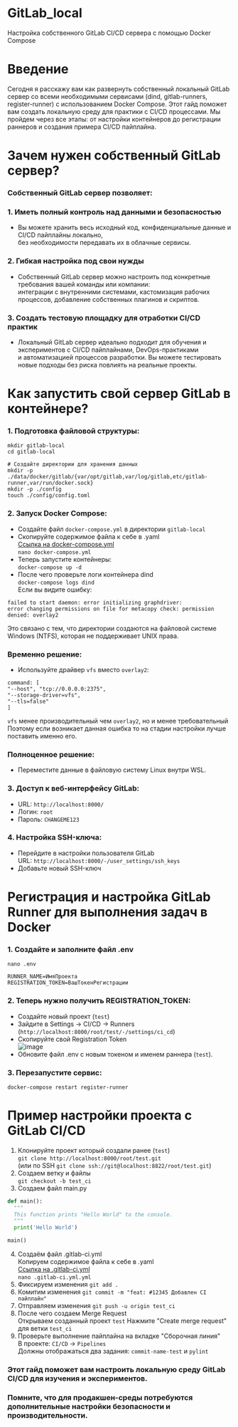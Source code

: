 # GitLab_local
Настройка собственного GitLab CI/CD сервера с помощью Docker Compose

# Введение
Сегодня я расскажу вам как развернуть собственный локальный GitLab сервер со всеми необходимыми сервисами (dind, gitlab-runners, register-runner) с использованием Docker Compose.
Этот гайд поможет вам создать локальную среду для практики с CI/CD процессами. Мы пройдем через все этапы: от настройки контейнеров до регистрации раннеров и создания примера CI/CD пайплайна.  

# Зачем нужен собственный GitLab сервер?
### Собственный GitLab сервер позволяет:  
### 1. Иметь полный контроль над данными и безопасностью  
 - Вы можете хранить весь исходный код, конфиденциальные данные и CI/CD пайплайны локально,  
   без необходимости передавать их в облачные сервисы.  
### 2. Гибкая настройка под свои нужды  
 - Собственный GitLab сервер можно настроить под конкретные требования вашей команды или компании:  
   интеграции с внутренними системами, кастомизация рабочих процессов, добавление собственных плагинов и скриптов.  
### 3. Создать тестовую площадку для отработки CI/CD практик  
 - Локальный GitLab сервер идеально подходит для обучения и экспериментов с CI/CD пайплайнами, DevOps-практиками  
   и автоматизацией процессов разработки. Вы можете тестировать новые подходы без риска повлиять на реальные проекты.  

# Как запустить свой сервер GitLab в контейнере?  

### 1. Подготовка файловой структуры:  
```
mkdir gitlab-local
cd gitlab-local

# Создайте директории для хранения данных
mkdir -p ./data/docker/gitlab/{var/opt/gitlab,var/log/gitlab,etc/gitlab-runner,var/run/docker.sock}
mkdir -p ./config
touch ./config/config.toml
```
### 2. Запуск Docker Compose:  
- Создайте файл ```docker-compose.yml``` в директории ```gitlab-local```  
- Скопируйте содержимое файла к себе в .yaml  
 [Ссылка на docker-compose.yml](https://github.com/MichailFedyaev/GitLab_local/blob/main/docker-compose.yml)  
 ```nano docker-compose.yml```  
- Теперь запустите контейнеры:  
 ```docker-compose up -d```  
- После чего проверьте логи контейнера dind  
 ```docker-compose logs dind```  
 Если вы видите ошибку:  
 ```
 failed to start daemon: error initializing graphdriver:  
 error changing permissions on file for metacopy check: permission denied: overlay2
 ```  
 Это связано с тем, что директории создаются на файловой системе Windows (NTFS), которая не поддерживает UNIX права.  
 ### Временно решение:  
 - Используйте драйвер ```vfs``` вместо ```overlay2```:  
```  
command: [  
"--host", "tcp://0.0.0.0:2375",  
"--storage-driver=vfs",  
"--tls=false"  
]
```  
```vfs``` менее производительный чем ```overlay2```, но и менее требовательный  
Поэтому если возникает данная ошибка то на стадии настройки лучше поставить именно его.   
### Полноценное решение:  
 - Переместите данные в файловую систему Linux внутри WSL.  
### 3. Доступ к веб-интерфейсу GitLab:  
- URL: ```http://localhost:8000/```
- Логин: ```root```
- Пароль: ```CHANGEME123```

### 4. Настройка SSH-ключа:
- Перейдите в настройки пользователя GitLab  
   URL: ```http://localhost:8000/-/user_settings/ssh_keys```  
- Добавьте новый SSH-ключ  

# Регистрация и настройка GitLab Runner для выполнения задач в Docker

### 1. Создайте и заполните файл .env 
```
nano .env  

RUNNER_NAME=ИмяПроекта  
REGISTRATION_TOKEN=ВашТокенРегистрации  
```
### 2. Теперь нужно получить REGISTRATION_TOKEN:
- Создайте новый проект (```test```)  
- Зайдите в Settings → CI/CD → Runners (```http://localhost:8000/root/test/-/settings/ci_cd```)  
- Скопируйте свой Registration Token  
  ![image](https://github.com/user-attachments/assets/d7da7a74-0be7-49a9-a6d1-a8f56d5994fd)  
- Обновите файл .env с новым токеном и именем раннера (```test```).

### 3. Перезапустите сервис:  
```docker-compose restart register-runner```

# Пример настройки проекта с GitLab CI/CD  
1. Клонируйте проект который создали ранее (```test```)  
  ```git clone http://localhost:8000/root/test.git```  
  (или по SSH ```git clone ssh://git@localhost:8822/root/test.git```)  
2. Создаем ветку и файлы  
  ```git checkout -b test_ci```  
3. Создаем файл main.py  
  ```python
  def main():
    """
    This function prints "Hello World" to the console.
    """
    print('Hello World')

  main()
  ```  
4. Создаём файл .gitlab-ci.yml  
   Копируем содержимое файла к себе в .yaml  
  [Ссылка на .gitlab-ci.yml](https://github.com/MichailFedyaev/GitLab_local/blob/main/.gitlab-ci.yml)  
  ```nano .gitlab-ci.yml.yml```  
6. Фиксируем изменения ```git add .```  
7. Комитим изменения ```git commit -m "feat: #12345 Добавлен CI пайплайн"```  
8. Отправляем изменения ```git push -u origin test_ci```  
9. После чего создаем Merge Request  
  Открываем созданный проект ```test```
  Нажмите "Create merge request" для ветки ```test_ci```
10. Проверьте выполнение пайплайна на вкладке "Сборочная линия"  
  В проекте: ```CI/CD``` → ```Pipelines```  
  Должны отображаться два задания: ```commit-name-test``` и ```pylint```  

### Этот гайд поможет вам настроить локальную среду GitLab CI/CD для изучения и экспериментов.  
### Помните, что для продакшен-среды потребуются дополнительные настройки безопасности и производительности.
